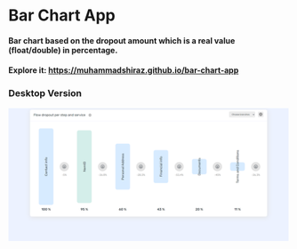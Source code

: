 # Bar Chart App

#### Bar chart based on the dropout amount which is a real value (float/double) in percentage.

#### Explore it: https://muhammadshiraz.github.io/bar-chart-app
### Desktop Version
<p align="center">
  <img src="src/assets/img/bar-chart-app.jpg">
</p>